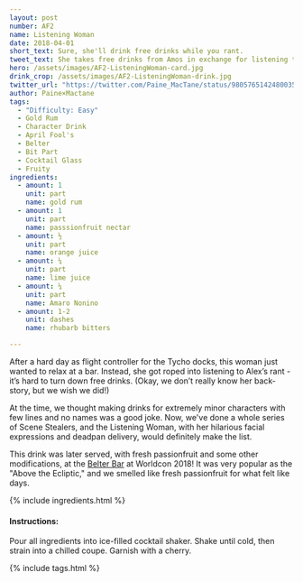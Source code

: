 ```yaml
---
layout: post
number: AF2
name: Listening Woman
date: 2018-04-01
short_text: Sure, she'll drink free drinks while you rant.
tweet_text: She takes free drinks from Amos in exchange for listening to Alex's rant on Tycho. She has the best deadpan on the show!
hero: /assets/images/AF2-ListeningWoman-card.jpg
drink_crop: /assets/images/AF2-ListeningWoman-drink.jpg
twitter_url: "https://twitter.com/Paine_MacTane/status/980576514248003590"
author: Paine×Mactane
tags: 
  - "Difficulty: Easy"
  - Gold Rum
  - Character Drink
  - April Fool's
  - Belter
  - Bit Part
  - Cocktail Glass
  - Fruity
ingredients:
  - amount: 1
    unit: part
    name: gold rum
  - amount: 1
    unit: part
    name: passsionfruit nectar
  - amount: ½
    unit: part
    name: orange juice
  - amount: ¼
    unit: part
    name: lime juice
  - amount: ¼
    unit: part
    name: Amaro Nonino
  - amount: 1-2
    unit: dashes
    name: rhubarb bitters

---
```


After a hard day as flight controller for the Tycho docks, this woman just wanted to relax at a bar. Instead, she got roped into listening to Alex’s rant­­ - it’s hard to turn down free drinks. (Okay, we don’t really know her back-story, but we wish we did!)

At the time, we thought making drinks for extremely minor characters with few lines and no names was a good joke. Now, we've done a whole series of Scene Stealers, and the Listening Woman, with her hilarious facial expressions and deadpan delivery, would definitely make the list.

This drink was later served, with fresh passionfruit and some other modifications, at the [Belter Bar](http://twitter.com/BelterBar) at Worldcon 2018! It was very popular as the "Above the Ecliptic," and we smelled like fresh passionfruit for what felt like days. 

{% include ingredients.html %}

#### Instructions:

Pour all ingredients into ice-filled cocktail shaker. Shake until cold, then strain into a chilled coupe. Garnish with a cherry.

{% include tags.html %}
